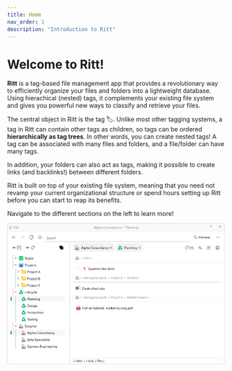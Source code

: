 ```yaml
---
title: Home
nav_order: 1
description: "Introduction to Ritt"
---
```


# Welcome to Ritt!

**Ritt** is a tag-based file management app that provides a revolutionary way to efficiently organize your files and folders into a lightweight database. Using hierachical (nested) tags, it complements your existing file system and gives you powerful new ways to classify and retrieve your files. 

The central object in Ritt is the tag 🏷️. Unlike most other tagging systems, a tag in Ritt can contain other tags as children, so tags can be ordered **hierarchically as tag trees**. In other words, you can create nested tags! A tag can be associated with many files and folders, and a file/folder can have many tags.

In addition, your folders can also act as tags, making it possible to create links (and backlinks!) between different folders.

Ritt is built on top of your existing file system, meaning that you need not revamp your current organizational structure or spend hours setting up Ritt before you can start to reap its benefits.

Navigate to the different sections on the left to learn more!

![Hero image](/img/Hero-image-v0.8.png)


